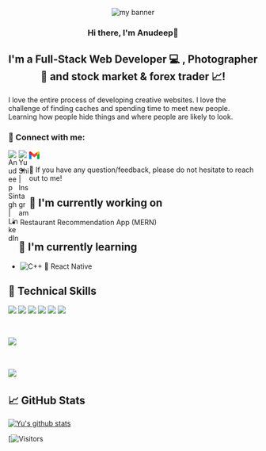 <!-- - 👋 Hi, I’m @AnudeepSng
- 👀 I’m interested in ...
- 🌱 I’m currently learning ...
- 💞️ I’m looking to collaborate on ...
- 📫 How to reach me ...

<!---
AnudeepSng/AnudeepSng is a ✨ special ✨ repository because its `README.md` (this file) appears on your GitHub profile.
You can click the Preview link to take a look at your changes.
--->
<p align="center">
<img src="https://user-images.githubusercontent.com/103782634/170861451-8044d678-d99a-4688-b35f-61e716e373c7.png" alt="my banner"></a>
</p>

<h3 align="center">
Hi there, I'm Anudeep👋
</h3>

<h2 align="center">
I'm a Full-Stack Web Developer 💻 , Photographer 📸 and stock market & forex trader 📈!
</h2> 

I love the entire process of developing creative websites. I love the challenge of finding caches and spending time to meet new people. Learning how people hide things and where people are likely to look.

### 🤝 Connect with me:

<a href="https://www.linkedin.com/in/anudeep-singh-240228237/"><img align="left" src="https://raw.githubusercontent.com/yushi1007/yushi1007/main/images/linkedin.svg" alt="Anudeep Singh | LinkedIn" width="21px"/></a>
<a href="https://www.instagram.com/iam__prakharsingh/"><img align="left" src="https://raw.githubusercontent.com/yushi1007/yushi1007/main/images/instagram.svg" alt="Yu Shi | Instagram" width="21px"/></a>
<a href="mailto:anudeepsingh1902@gmail.com?" subject="subject text"><img align="left" src="https://github.com/AnudeepSng/AnudeepSng/blob/main/gmail.png" alt="Anudeep Singh | Gmail" width="21px"/></a>
</br>
- 💬 If you have any question/feedback, please do not hesitate to reach out to me!

## 🔭 I'm currently working on

- Restaurant Recommendation App (MERN)

## 🌱 I'm currently learning

- ![C++](https://img.shields.io/badge/c++-%2300599C.svg?style=for-the-badge&logo=c%2B%2B&logoColor=white) 📱 React Native

## 💼 Technical Skills

![](https://img.shields.io/badge/c-%2300599C.svg?style=flat&logo=c&logoColor=white)
![](https://img.shields.io/badge/kotlin-%230095D5.svg?style=flat&logo=kotlin&logoColor=white)
![](https://img.shields.io/badge/Code-React-informational?style=flat&logo=react&color=61DAFB)
![](https://img.shields.io/badge/Code-JavaScript-informational?style=flat&logo=JavaScript&color=F7DF1E)
![](https://img.shields.io/badge/Code-HTML5-informational?style=flat&logo=HTML5&color=E34F26)
![](https://img.shields.io/badge/Code-Python-informational?style=flat&logo=Python&color=003B57)

</br>

![](https://img.shields.io/badge/Style-CSS3-informational?style=flat&logo=CSS3&color=1572B6)

</br>

![](https://img.shields.io/badge/Tools-Git-informational?style=flat&logo=Git&color=F05032)
</br>
## 📈 GitHub Stats 

[![Yu's github stats](https://github-readme-stats.vercel.app/api?username=AnudeepSng)](https://github.com/AnudeepSng)

[![Visitors](https://visitor-badge.glitch.me/badge?page_id=AundeepSng.AnudeepSng)

